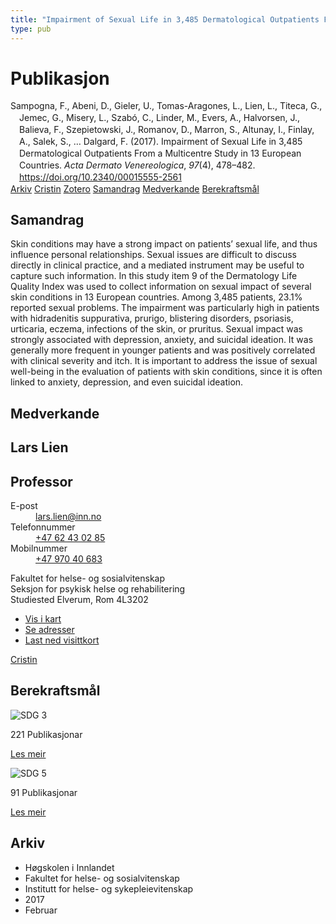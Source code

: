 ```yaml
---
title: "Impairment of Sexual Life in 3,485 Dermatological Outpatients From a Multicentre Study in 13 European Countries"
type: pub
---
```

<h1>Publikasjon</h1>
<article id="csl-bib-container-2DZWDTL6" class="csl-bib-container">
  <div class="csl-bib-body" style="line-height: 1.35; padding-left: 1em; text-indent:-1em;">
  <div class="csl-entry">Sampogna, F., Abeni, D., Gieler, U., Tomas-Aragones, L., Lien, L., Titeca, G., Jemec, G., Misery, L., Szab&#xF3;, C., Linder, M., Evers, A., Halvorsen, J., Balieva, F., Szepietowski, J., Romanov, D., Marron, S., Altunay, I., Finlay, A., Salek, S., &#x2026; Dalgard, F. (2017). Impairment of Sexual Life in 3,485 Dermatological Outpatients From a Multicentre Study in 13 European Countries. <i>Acta Dermato Venereologica</i>, <i>97</i>(4), 478&#x2013;482. <a href="https://doi.org/10.2340/00015555-2561">https://doi.org/10.2340/00015555-2561</a></div>
</div>
  <div class="csl-bib-buttons">
    <a href="#taxonomy-article-2DZWDTL6" class="csl-bib-button">Arkiv</a>
    <a href="https://app.cristin.no/results/show.jsf?id=1446449" alt="Cristin URL" class="csl-bib-button">Cristin</a>
    <a href="http://zotero.org/groups/5022929/items/2DZWDTL6" alt="Zotero URL" class="csl-bib-button">Zotero</a>
    <a href="#abstract-article-2DZWDTL6" class="csl-bib-button">Samandrag</a>
    <a href="#contributors-article-2DZWDTL6" class="csl-bib-button">Medverkande</a>
    <a href="#sdg-article-2DZWDTL6" class="csl-bib-button">Berekraftsmål</a>
  </div>
  <div id="csl-bib-meta-container-2DZWDTL6"></div>
</article>
<div id="csl-bib-meta-2DZWDTL6" class="csl-bib-meta">
  <article id="abstract-article-2DZWDTL6" class="abstract-article">
    <h1>Samandrag</h1>
    Skin conditions may have a strong impact on patients’ 
sexual life, and thus influence personal relationships. 
Sexual issues are difficult to discuss directly in clinical 
practice, and a mediated instrument may be useful 
to capture such information. In this study item 9 of 
the Dermatology Life Quality Index was used to collect 
information on sexual impact of several skin conditions 
in 13 European countries. Among 3,485 patients, 
23.1% reported sexual problems. The impairment was 
particularly high in patients with hidradenitis suppurativa, 
prurigo, blistering disorders, psoriasis, urticaria, 
eczema, infections of the skin, or pruritus. Sexual impact 
was strongly associated with depression, anxiety, 
and suicidal ideation. It was generally more frequent 
in younger patients and was positively correlated with 
clinical severity and itch. It is important to address the 
issue of sexual well-being in the evaluation of patients 
with skin conditions, since it is often linked to anxiety, 
depression, and even suicidal ideation.
  </article>
  <article id="contributors-article-2DZWDTL6" class="contributors-article">
    <h1>Medverkande</h1>
    <div class="personas">
<div class="vrtx-hinn-person-card">
<div class="photo">
<i class="lar la-user-circle missing-person"></i>
</div>
<div class="info">
<hgroup><h1>Lars Lien</h1>
<h2>Professor</h2>
</hgroup><dl>
<dt>E-post</dt>
<dd>
<a href="mailto:lars.lien@inn.no">lars.lien@inn.no</a>
</dd>
<dt>Telefonnummer</dt>
<dd><a href="tel:+4762430285">
+47 62 43 02 85
</a></dd>
<dt>Mobilnummer</dt>
<dd><a href="tel:+4797040683">
+47 970 40 683
</a></dd>
</dl>
<p>
Fakultet for helse- og sosialvitenskap<br>
Seksjon for psykisk helse og rehabilitering<br>
Studiested Elverum,
Rom 4L3202
</p>
<ul class="vrtx-hinn-links">
<li><a href="https://www.google.com/maps?q=60.88177,11.53669">Vis i kart</a></li>
<li><a href="https://www.inn.no/finn-en-ansatt/lars-lien.html#vrtx-hinn-addresses">Se adresser</a></li>
<li><a href="https://www.inn.no/finn-en-ansatt/lars-lien.html?vrtx=vcf">Last ned visittkort</a></li>
</ul>
</div>
</div>
<a href="https://app.cristin.no/persons/show.jsf?id=14287" alt="Cristin URL" class="personas-cristin">Cristin</a>
</div>
  </article>
  <article id="sdg-article-2DZWDTL6" class="sdg-article">
    <h1>Berekraftsmål</h1>
    <div class="sdg-container"><div id="sdg3" class="sdg">
<img src="{{< params subfolder >}}images/sdg/sdg03_no.png" class="image" alt="SDG 3">
<div class="sdg-overlay">
<p class="sdg-publication-count"><span>221</span> Publikasjonar</p>
<p><a href="https://www.fn.no/om-fn/fns-baerekraftsmaal/god-helse-og-livskvalitet?lang=nno-NO" class="sdg-read-more">Les meir</a></p>
</div>
</div> <div id="sdg5" class="sdg">
<img src="{{< params subfolder >}}images/sdg/sdg05_no.png" class="image" alt="SDG 5">
<div class="sdg-overlay">
<p class="sdg-publication-count"><span>91</span> Publikasjonar</p>
<p><a href="https://www.fn.no/om-fn/fns-baerekraftsmaal/likestilling-mellom-kjoennene?lang=nno-NO" class="sdg-read-more">Les meir</a></p>
</div>
</div></div>
  </article>
  <article id="taxonomy-article-2DZWDTL6" class="taxonomy-article">
    <h1>Arkiv</h1>
    <ul>
      <li>Høgskolen i Innlandet</li>
      <li>Fakultet for helse- og sosialvitenskap</li>
      <li>Institutt for helse- og sykepleievitenskap</li>
      <li>2017</li>
      <li>Februar</li>
    </ul>
  </article>
</div>
